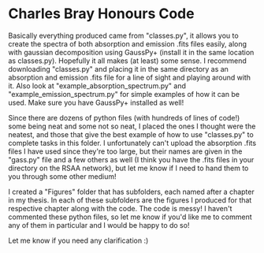# Charles Bray Honours Code

Basically everything produced came from "classes.py", it allows you to create the spectra of both absorption and emission .fits files easily, along
 with gaussian decomposition using GaussPy+ (install it in the same location as classes.py). Hopefully it all makes (at least) some sense. I recommend downloading "classes.py"
 and placing it in the same directory as an absorption and emission .fits file for a line of sight and playing around with it. Also look at "example_absorption_spectrum.py" and
 "example_emission_spectrum.py" for simple examples of how it can be used. Make sure you have GaussPy+ installed as well!
 
Since there are dozens of python files (with hundreds of lines of code!) some being neat and some not so neat, I placed the ones I thought were the neatest, and those that give the best example of how to use "classes.py" to complete tasks in this folder. I unfortunately can't upload the absorption .fits files I have used since they're too large, but their names are given in the "gass.py" file and a few others as well (I think you have the .fits files in your directory on the RSAA network), but let me know if I need to hand them to you through some other medium!

I created a "Figures" folder that has subfolders, each named after a chapter in my thesis. In each of these subfolders are the figures I produced for that respective chapter along with the code. The code is messy! I haven't commented these python files, so let me know if you'd like me to comment any of them in particular and I would be happy to do so! 

Let me know if you need any clarification :)

